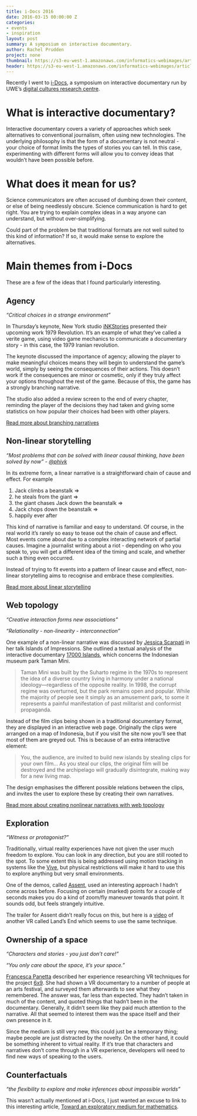 ```yaml
---
title: i-Docs 2016
date: 2016-03-15 00:00:00 Z
categories:
- events
- inspiration
layout: post
summary: A symposium on interactive documentary.
author: Rachel Prudden
project: none
thumbnail: https://s3-eu-west-1.amazonaws.com/informatics-webimages/articles/2016-03-15-i-docs/camera.jpg
header: https://s3-eu-west-1.amazonaws.com/informatics-webimages/articles/2016-03-15-i-docs/vr.jpg
---
```


Recently I went to [i-Docs][idocs], a symposium on interactive documentary run by UWE’s [digital cultures research centre][dcrc]. 

# What is interactive documentary?

Interactive documentary covers a variety of approaches which seek alternatives to conventional journalism, often using new technologies. The underlying philosophy is that the form of a documentary is not neutral - your choice of format limits the types of stories you can tell. In this case, experimenting with different forms will allow you to convey ideas that wouldn’t have been possible before.

# What does it mean for us?

Science communicators are often accused of dumbing down their content, or else of being needlessly obscure. Science communication is hard to get right. You are trying to explain complex ideas in a way anyone can understand, but without over-simplifying. 

Could part of the problem be that traditional formats are not well suited to this kind of information? If so, it would make sense to explore the alternatives.

# Main themes from i-Docs

These are a few of the ideas that I found particularly interesting.

## Agency

_“Critical choices in a strange environment”_

In Thursday’s keynote, New York studio [iNKStories](http://inkstories.com/) presented their upcoming work 1979 Revolution. It’s an example of what they’ve called a verite game, using video game mechanics to communicate a documentary story - in this case, the 1979 Iranian revolution.

The keynote discussed the importance of agency; allowing the player to make meaningful choices means they will begin to understand the game’s world, simply by seeing the consequences of their actions. This doesn’t work if the consequences are minor or cosmetic, only if they truly affect your options throughout the rest of the game. Because of this, the game has a strongly branching narrative.

The studio also added a review screen to the end of every chapter, reminding the player of the decisions they had taken and giving some statistics on how popular their choices had been with other players. 

[Read more about branching narratives](http://mycours.es/gamedesign2012/48-2/branching-narrative-from-borges-to-the-hypertext/)

## Non-linear storytelling

_“Most problems that can be solved with linear causal thinking, have been solved by now” - [@phivk](https://twitter.com/phivk)_

In its extreme form, a linear narrative is a straightforward chain of cause and effect. For example

1. Jack climbs a beanstalk => 
2. he steals from the giant => 
3. the giant chases Jack down the beanstalk => 
4. Jack chops down the beanstalk => 
5. happily ever after

This kind of narrative is familiar and easy to understand. Of course, in the real world it’s rarely so easy to tease out the chain of cause and effect. Most events come about due to a complex interacting network of partial causes. Imagine a journalist writing about a riot - depending on who you speak to, you will get a different idea of the timing and scale, and whether such a thing even occurred. 

Instead of trying to fit events into a pattern of linear cause and effect, non-linear storytelling aims to recognise and embrace these complexities. 

[Read more about linear storytelling](http://meetingpeople.ralphammer.de/2015/12/01/florian-berlin/)

## Web topology

_“Creative interaction forms new associations”_

_“Relationality - non-linearity - interconnection”_

One example of a non-linear narrative was discussed by [Jessica Scarpati](http://idocs2016.dcrc.org.uk/speakers/jessica-scarpati/) in her talk Islands of Impressions. She outlined a textual analysis of the interactive documentary [17000 Islands][islands], which concerns the Indonesian museum park Taman Mini. 

> Taman Mini was built by the Suharto regime in the 1970s to represent the idea of a diverse country living in harmony under a national ideology—regardless of the opposite reality. In 1998, the corrupt regime was overturned, but the park remains open and popular. While the majority of people see it simply as an amusement park, to some it represents a painful manifestation of past militarist and conformist propaganda.

Instead of the film clips being shown in a traditional documentary format, they are displayed in an interactive web page. Originally the clips were arranged on a map of Indonesia, but if you visit the site now you’ll see that most of them are greyed out. This is because of an extra interactive element:

> You, the audience, are invited to build new islands by stealing clips for your own film... As you steal our clips, the original film will be destroyed and the archipelago will gradually disintegrate, making way for a new living map.

The design emphasises the different possible relations between the clips, and invites the user to explore these by creating their own narratives. 

[Read more about creating nonlinear narratives with web topology](http://alistapart.com/article/building-nonlinear-narratives-for-the-web)

## Exploration

_“Witness or protagonist?”_

Traditionally, virtual reality experiences have not given the user much freedom to explore. You can look in any direction, but you are still rooted to the spot. To some extent this is being addressed using motion tracking in systems like the [Vive](http://www.htcvive.com/uk/), but physical restrictions will make it hard to use this to explore anything but very small environments.

One of the demos, called [Assent](http://thecreatorsproject.vice.com/en_uk/blog/oculus-trauma-inside-oscar-rabys-assent), used an interesting approach I hadn’t come across before. Focusing on certain (marked) points for a couple of seconds makes you do a kind of zoom/fly maneuver towards that point. It sounds odd, but feels strangely intuitive. 

The trailer for Assent didn’t really focus on this, but here is a [video][lands end] of another VR called Land’s End which seems to use the same technique.

## Ownership of a space

_“Characters and stories - you just don’t care!”_

_“You only care about the space, it’s your space.”_

[Francesca Panetta](https://twitter.com/franpanetta?lang=en-gb) described her experience researching VR techniques for the project [6x9][6x9]. She had shown a VR documentary to a number of people at an arts festival, and surveyed them afterwards to see what they remembered. The answer was, far less than expected. They hadn’t taken in much of the content, and quoted things that hadn’t been in the documentary. Generally, it didn’t seem like they paid much attention to the narrative. All that seemed to interest them was the space itself and their own presence in it.

Since the medium is still very new, this could just be a temporary thing; maybe people are just distracted by the novelty. On the other hand, it could be something inherent to virtual reality. If it’s true that characters and narratives don’t come through in a VR experience, developers will need to find new ways of speaking to the users. 

## Counterfactuals

_“the flexibility to explore and make inferences about impossible worlds”_

This wasn’t actually mentioned at i-Docs, I just wanted an excuse to link to this interesting article, [Toward an exploratory medium for mathematics][emm]. 


[idocs]: http://i-docs.org/about-interactive-documentary-idocs/
[dcrc]: https://www.dcrc.org.uk/
[islands]: http://17000islandsinteractive.com/islands_repo/
[lands end]: https://vimeo.com/155730162 
[6x9]: http://www.sundance.org/projects/6x9-an-immersive-experience-of-solitary-confinement 
[emm]: http://cognitivemedium.com/emm/emm.html 
